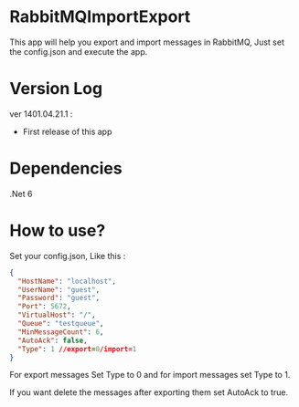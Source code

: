 # RabbitMQImportExport
This app will help you export and import messages in RabbitMQ, Just set the config.json and execute the app.

# Version Log
ver 1401.04.21.1 :
- First release of this app

# Dependencies
.Net 6

# How to use?
Set your config.json, Like this :
```json
{
  "HostName": "localhost",
  "UserName": "guest",
  "Password": "guest",
  "Port": 5672,
  "VirtualHost": "/",
  "Queue": "testqueue",
  "MinMessageCount": 6,
  "AutoAck": false,
  "Type": 1 //export=0/import=1
}
```
For export messages Set Type to 0 and for import messages set Type to 1.

If you want delete the messages after exporting them set AutoAck to true.
